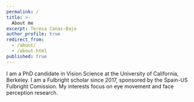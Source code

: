 ```yaml
---
permalink: /
title: >-
  About me
excerpt: Teresa Canas-Bajo
author_profile: true
redirect_from:
  - /about/
  - /about.html
published: true
---
```



I am a PhD candidate in Vision Science at the University of California, Berkeley. I am a Fulbright scholar since 2017, sponsored by the Spain-US Fulbright Comission. My interests focus on eye movement and face perception research.


